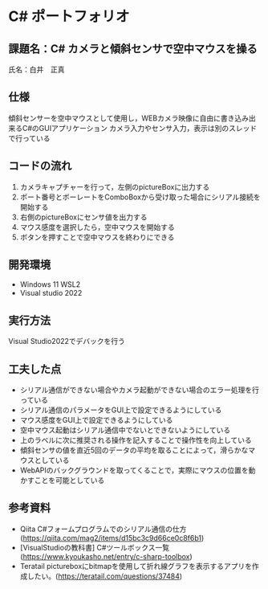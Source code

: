 # C# ポートフォリオ
## 課題名：C# カメラと傾斜センサで空中マウスを操る
氏名：白井　正真

## 仕様
傾斜センサーを空中マウスとして使用し，WEBカメラ映像に自由に書き込み出来るC#のGUIアプリケーション
カメラ入力やセンサ入力，表示は別のスレッドで行っている

## コードの流れ
1. カメラキャプチャーを行って，左側のpictureBoxに出力する
2. ポート番号とボーレートをComboBoxから受け取った場合にシリアル接続を開始する
3. 右側のpictureBoxにセンサ値を出力する
4. マウス感度を選択したら，空中マウスを開始する
5. ボタンを押すことで空中マウスを終わりにできる

## 開発環境
- Windows 11 WSL2
- Visual studio 2022

## 実行方法
Visual Studio2022でデバックを行う

## 工夫した点
- シリアル通信ができない場合やカメラ起動ができない場合のエラー処理を行っている
- シリアル通信のパラメータをGUI上で設定できるようにしている
- マウス感度をGUI上で設定できるようにしている
- 空中マウス起動はシリアル通信中でないとできないようにしている
- 上のラベルに次に推奨される操作を記入することで操作性を向上している
- 傾斜センサの値を直近5回のデータの平均を取ることによって，滑らかなマウスとしている
- WebAPIのバックグラウンドを取ってくることで，実際にマウスの位置を動かすことを可能としている

## 参考資料
- Qiita C#フォームプログラムでのシリアル通信の仕方(https://qiita.com/mag2/items/d15bc3c9d66ce0c8f6b1)
- [VisualStudioの教科書] C#ツールボックス一覧 (https://www.kyoukasho.net/entry/c-sharp-toolbox)
- Teratail pictureboxにbitmapを使用して折れ線グラフを表示するアプリを作成したい。(https://teratail.com/questions/37484)
